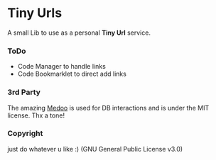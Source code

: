 # Tiny Urls

A small Lib to use as a personal **Tiny Url** service.

### ToDo

- Code Manager to handle links
- Code Bookmarklet to direct add links

### 3rd Party

The amazing [Medoo](https://github.com/catfan/Medoo) is used for DB interactions and is under the MIT license. Thx a tone!

### Copyright

just do whatever u like :) (GNU General Public License v3.0)
